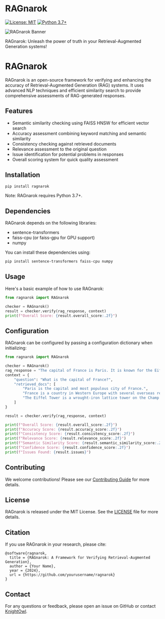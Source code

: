 
# RAGnarok

[![License: MIT](https://img.shields.io/badge/License-MIT-yellow.svg)](https://opensource.org/licenses/MIT)
[![Python 3.7+](https://img.shields.io/badge/python-3.7+-blue.svg)](https://www.python.org/downloads/release/python-370/)

![RAGnarok Banner](https://github.com/DeepConnect/RAGnarok/assets/29411278/972cd800-4f25-43b5-ae65-91d8c7fc1917)

RAGnarok: Unleash the power of truth in your Retrieval-Augmented Generation systems!

# RAGnarok

RAGnarok is an open-source framework for verifying and enhancing the accuracy of Retrieval-Augmented Generation (RAG) systems. It uses advanced NLP techniques and efficient similarity search to provide comprehensive assessments of RAG-generated responses.

## Features

- Semantic similarity checking using FAISS HNSW for efficient vector search
- Accuracy assessment combining keyword matching and semantic similarity
- Consistency checking against retrieved documents
- Relevance assessment to the original question
- Issue identification for potential problems in responses
- Overall scoring system for quick quality assessment

## Installation

```bash
pip install ragnarok
```

Note: RAGnarok requires Python 3.7+.

## Dependencies

RAGnarok depends on the following libraries:
- sentence-transformers
- faiss-cpu (or faiss-gpu for GPU support)
- numpy

You can install these dependencies using:

```bash
pip install sentence-transformers faiss-cpu numpy
```

## Usage

Here's a basic example of how to use RAGnarok:

```python
from ragnarok import RAGnarok

checker = RAGnarok()
result = checker.verify(rag_response, context)
print(f"Overall Score: {result.overall_score:.2f}")
```

## Configuration

RAGnarok can be configured by passing a configuration dictionary when initializing:

```python
from ragnarok import RAGnarok

checker = RAGnarok()
rag_response = "The capital of France is Paris. It is known for the Eiffel Tower."
context = {
    "question": "What is the capital of France?",
    "retrieved_docs": [
        "Paris is the capital and most populous city of France.",
        "France is a country in Western Europe with several overseas regions and territories.",
        "The Eiffel Tower is a wrought-iron lattice tower on the Champ de Mars in Paris."
    ]
}

result = checker.verify(rag_response, context)

print(f"Overall Score: {result.overall_score:.2f}")
print(f"Accuracy Score: {result.accuracy_score:.2f}")
print(f"Consistency Score: {result.consistency_score:.2f}")
print(f"Relevance Score: {result.relevance_score:.2f}")
print(f"Semantic Similarity Score: {result.semantic_similarity_score:.2f}")
print(f"Confidence Score: {result.confidence_score:.2f}")
print(f"Issues Found: {result.issues}")
```

## Contributing

We welcome contributions! Please see our [Contributing Guide](CONTRIBUTING.md) for more details.

## License

RAGnarok is released under the MIT License. See the [LICENSE](LICENSE) file for more details.

## Citation

If you use RAGnarok in your research, please cite:

```
@software{ragnarok,
  title = {RAGnarok: A Framework for Verifying Retrieval-Augmented Generation},
  author = {Your Name},
  year = {2024},
  url = {https://github.com/yourusername/ragnarok}
}
```

## Contact

For any questions or feedback, please open an issue on GitHub or contact [KnightOwl](mailto:rahulkumar2312016@gmail.com).
